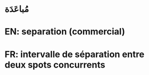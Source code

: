 # مُباعَدَة

# EN: separation (commercial)

# FR: intervalle de séparation entre deux spots concurrents
